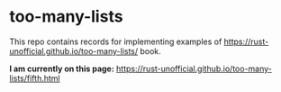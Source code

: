 # too-many-lists
This repo contains records for implementing examples of https://rust-unofficial.github.io/too-many-lists/ book.

**I am currently on this page:** https://rust-unofficial.github.io/too-many-lists/fifth.html

